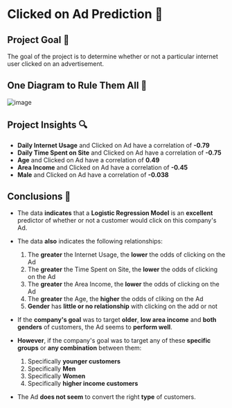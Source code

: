 # Clicked on Ad Prediction 📣
## Project Goal 🎯
The goal of the project is to determine whether or not a particular internet user clicked on an advertisement.
## One Diagram to Rule Them All 💍
![image](https://user-images.githubusercontent.com/18537100/155022172-e4f8dc4c-6ba6-4635-9bdd-455c5edd6605.png)

## Project Insights 🔍
* __Daily Internet Usage__ and Clicked on Ad have a correlation of __-0.79__
* __Daily Time Spent on Site__ and Clicked on Ad have a correlation of __-0.75__
* __Age__ and Clicked on Ad have a correlation of __0.49__
* __Area Income__ and Clicked on Ad have a correlation of __-0.45__
* __Male__ and Clicked on Ad have a correlation of __-0.038__

## Conclusions 💯
* The data __indicates__ that a __Logistic Regression Model__ is an __excellent__ predictor of whether or not a customer would click on this company's Ad.
* The data __also__ indicates the following relationships:  
  1) The __greater__ the Internet Usage, the __lower__ the odds of clicking on the Ad  
  2) The __greater__ the Time Spent on Site, the __lower__ the odds of clicking on the Ad  
  3) The __greater__ the Area Income, the __lower__ the odds of clicking on the Ad  
  4) The __greater__ the Age, the __higher__ the odds of cliking on the Ad  
  5) __Gender__ has __little or no relationship__ with clicking on the add or not  

* If the __company's goal__ was to target __older__, __low area income__ and __both genders__ of customers, the Ad seems to __perform well__.
* __However__, if the company's goal was to target any of these __specific groups__ or __any combination__ between them:
  1) Specifically __younger customers__
  2) Specifically __Men__
  3) Specifically __Women__
  4) Specifically __higher income customers__

* The Ad __does not seem__ to convert the right __type__ of customers.
